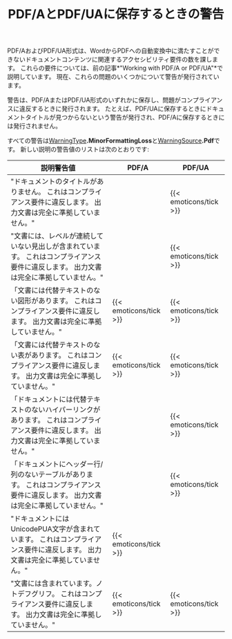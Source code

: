 ﻿---
title: PDF/AとPDF/UAに保存するときの警告
second_title: Aspose.WordsのためのJava
articleTitle: PDF/AとPDF/UAに保存するときのアクセシビリティの問題の警告
linktitle: PDF/AとPDF/UAに保存するときのアクセシビリティの問題の警告
description: "PDF/AとPDF/UAは、文書コンテンツに関連するアクセシビリティ要件を課します。 JavaのPDF/AまたはPDF/UAに保存し、問題がコンプライアンスに違反している場合、警告が発行されます。"
type: docs
weight: 29
url: /ja/java/warnings-when-saving-to-pdfa-and-pdfua/
timestamp: 2024-01-27-14-07-04
---

PDF/AおよびPDF/UA形式は、WordからPDFへの自動変換中に満たすことができないドキュメントコンテンツに関連するアクセシビリティ要件の数を課します。 これらの要件については、前の記事*"Working with PDF/A or PDF/UA"*で説明しています。 現在、これらの問題のいくつかについて警告が発行されています。

警告は、PDF/AまたはPDF/UA形式のいずれかに保存し、問題がコンプライアンスに違反するときに発行されます。 たとえば、PDF/UAに保存するときにドキュメントタイトルが見つからないという警告が発行され、PDF/Aに保存するときには発行されません。

すべての警告は[WarningType](https://reference.aspose.com/words/java/com.aspose.words/warningtype/)**.MinorFormattingLoss**と[WarningSource](https://reference.aspose.com/words/java/com.aspose.words/warningsource/)**.Pdf**です。 新しい説明の警告値のリストは次のとおりです:

| 説明警告値 | PDF/A | PDF/UA |
| ------------------------------------------------------------ | ---------------------- | ---------------------- |
| "ドキュメントのタイトルがありません。 これはコンプライアンス要件に違反します。 出力文書は完全に準拠していません。" |  | {{< emoticons/tick >}} |
| "文書には、レベルが連続していない見出しが含まれています。 これはコンプライアンス要件に違反します。 出力文書は完全に準拠していません。" |  | {{< emoticons/tick >}} |
| 「文書には代替テキストのない図形があります。 これはコンプライアンス要件に違反します。 出力文書は完全に準拠していません。" | {{< emoticons/tick >}} | {{< emoticons/tick >}} |
| 「文書には代替テキストのない表があります。 これはコンプライアンス要件に違反します。 出力文書は完全に準拠していません。" | {{< emoticons/tick >}} | {{< emoticons/tick >}} |
| 「ドキュメントには代替テキストのないハイパーリンクがあります。 これはコンプライアンス要件に違反します。 出力文書は完全に準拠していません。" |  | {{< emoticons/tick >}} |
| 「ドキュメントにヘッダー行/列のないテーブルがあります。 これはコンプライアンス要件に違反します。 出力文書は完全に準拠していません。" |  | {{< emoticons/tick >}} |
| "ドキュメントにはUnicodePUA文字が含まれています。 これはコンプライアンス要件に違反します。 出力文書は完全に準拠していません。" | {{< emoticons/tick >}} |  |
| "文書には含まれています。ノトデフグリフ。 これはコンプライアンス要件に違反します。 出力文書は完全に準拠していません。" | {{< emoticons/tick >}} | {{< emoticons/tick >}} |
